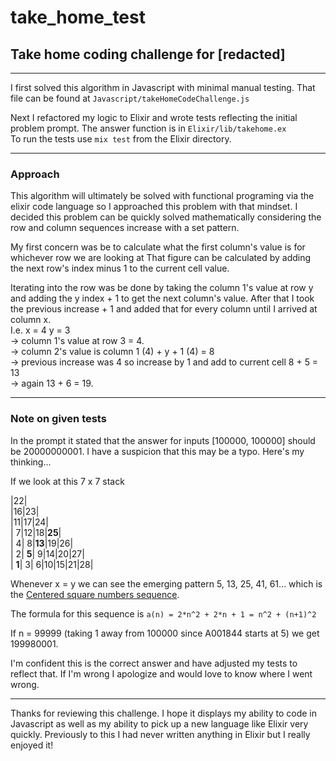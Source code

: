 # take_home_test
## Take home coding challenge for [redacted]
___
I first solved this algorithm in Javascript with minimal manual testing. That file can be found at `Javascript/takeHomeCodeChallenge.js`

Next I refactored my logic to Elixir and wrote tests reflecting the initial problem prompt. The answer function is in `Elixir/lib/takehome.ex`  
To run the tests use `mix test` from the Elixir directory.
___
### Approach

This algorithm will ultimately be solved with functional programing via the elixir code language so I approached this problem with that mindset.
I decided this problem can be quickly solved mathematically considering the row and column sequences increase with a set pattern.

My first concern was be to calculate what the first column's value is for whichever row we are looking at
That figure can be calculated by adding the next row's index minus 1 to the current cell value. 

Iterating into the row was be done by taking the column 1's value at row y and adding the y index + 1 to get the next column's value. After that I took the previous increase + 1 and added that for every column until I arrived at column x.  
I.e. x = 4 y = 3  
-> column 1's value at row 3 = 4.  
-> column 2's value is column 1 (4) + y + 1 (4) = 8  
-> previous increase was 4 so increase by 1 and add to current cell 8 + 5 = 13  
-> again 13 + 6 = 19.

___
### Note on given tests
In the prompt it stated that the answer for inputs [100000, 100000] should be 20000000001.
I have a suspicion that this may be a typo.
Here's my thinking...

If we look at this 7 x 7 stack

|22|  
|16|23|  
|11|17|24|  
| 7|12|18|**25**|  
| 4| 8|**13**|19|26|  
| 2| **5**| 9|14|20|27|  
| **1**| 3| 6|10|15|21|28|

Whenever x = y we can see the emerging pattern 5, 13, 25, 41, 61... which is the [Centered square numbers sequence](https://oeis.org/A001844).

The formula for this sequence is `a(n) = 2*n^2 + 2*n + 1 = n^2 + (n+1)^2`

If n = 99999 (taking 1 away from 100000 since A001844 starts at 5) we get 199980001.

I'm confident this is the correct answer and have adjusted my tests to reflect that. If I'm wrong I apologize and would love to know where I went wrong.
___

Thanks for reviewing this challenge. I hope it displays my ability to code in Javascript as well as my ability to pick up a new language like Elixir very quickly. Previously to this I had never written anything in Elixir but I really enjoyed it!
